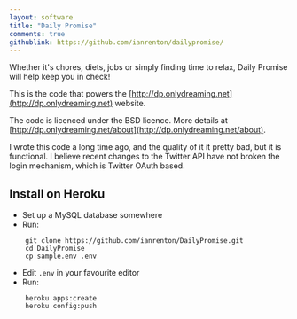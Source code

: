 ```yaml
---
layout: software
title: "Daily Promise"
comments: true
githublink: https://github.com/ianrenton/dailypromise/
---
```


Whether it's chores, diets, jobs or simply finding time to relax, Daily Promise will help keep you in check!

This is the code that powers the [http://dp.onlydreaming.net](http://dp.onlydreaming.net) website.

The code is licenced under the BSD licence.  More details at [http://dp.onlydreaming.net/about](http://dp.onlydreaming.net/about).

I wrote this code a long time ago, and the quality of it it pretty bad, but it is functional. I believe recent changes to the Twitter API have not broken the login mechanism, which is Twitter OAuth based.

Install on Heroku
-----------------

* Set up a MySQL database somewhere
* Run:

```
    git clone https://github.com/ianrenton/DailyPromise.git
    cd DailyPromise
    cp sample.env .env
```
* Edit `.env` in your favourite editor
* Run:

```
    heroku apps:create
    heroku config:push
```
